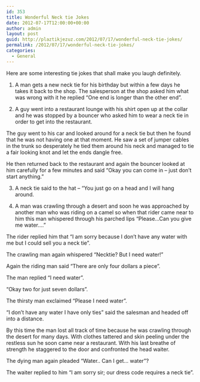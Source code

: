 ```yaml
---
id: 353
title: Wonderful Neck tie Jokes
date: 2012-07-17T12:00:00+00:00
author: admin
layout: post
guid: http://plaztikjezuz.com/2012/07/17/wonderful-neck-tie-jokes/
permalink: /2012/07/17/wonderful-neck-tie-jokes/
categories:
  - General
---
```

Here are some interesting tie jokes that shall make you laugh definitely.

1. A man gets a new neck tie for his birthday but within a few days he takes it back to the shop. The salesperson at the shop asked him what was wrong with it he replied “One end is longer than the other end”.

2. A guy went into a restaurant lounge with his shirt open up at the collar and he was stopped by a bouncer who asked him to wear a neck tie in order to get into the restaurant.

The guy went to his car and looked around for a neck tie but then he found that he was not having one at that moment. He saw a set of jumper cables in the trunk so desperately he tied them around his neck and managed to tie a fair looking knot and let the ends dangle free.

He then returned back to the restaurant and again the bouncer looked at him carefully for a few minutes and said “Okay you can come in – just don’t start anything.”

3. A neck tie said to the hat – “You just go on a head and I will hang around.

4. A man was crawling through a desert and soon he was approached by another man who was riding on a camel so when that rider came near to him this man whispered through his parched lips “Please&#8230;Can you give me water….”

The rider replied him that “I am sorry because I don’t have any water with me but I could sell you a neck tie”.

The crawling man again whispered “Necktie? But I need water!”

Again the riding man said “There are only four dollars a piece”.

The man replied “I need water”.

“Okay two for just seven dollars”.

The thirsty man exclaimed “Please I need water”.

“I don’t have any water I have only ties” said the salesman and headed off into a distance.

By this time the man lost all track of time because he was crawling through the desert for many days. With clothes tattered and skin peeling under the restless sun he soon came near a restaurant. With his last breathe of strength he staggered to the door and confronted the head waiter.

The dying man again pleaded “Water.. Can I get… water”?

The waiter replied to him “I am sorry sir; our dress code requires a neck tie”.